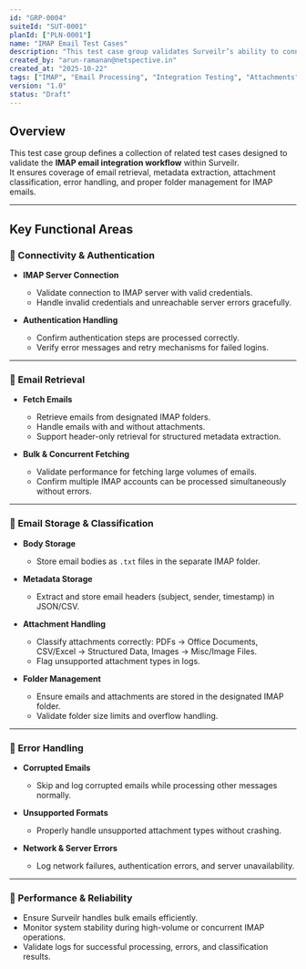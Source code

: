 ```yaml
---
id: "GRP-0004"
suiteId: "SUT-0001"
planId: ["PLN-0001"]
name: "IMAP Email Test Cases"
description: "This test case group validates Surveilr’s ability to connect to an IMAP server, retrieve emails, handle metadata, attachments, and classify content properly."
created_by: "arun-ramanan@netspective.in"
created_at: "2025-10-22"
tags: ["IMAP", "Email Processing", "Integration Testing", "Attachments"]
version: "1.0"
status: "Draft"
---
```


## Overview

This test case group defines a collection of related test cases designed to validate the **IMAP email integration workflow** within Surveilr.  
It ensures coverage of email retrieval, metadata extraction, attachment classification, error handling, and proper folder management for IMAP emails.

---

## Key Functional Areas

### 🔹 Connectivity & Authentication
- **IMAP Server Connection**  
  - Validate connection to IMAP server with valid credentials.  
  - Handle invalid credentials and unreachable server errors gracefully.  

- **Authentication Handling**  
  - Confirm authentication steps are processed correctly.  
  - Verify error messages and retry mechanisms for failed logins.

---

### 🔹 Email Retrieval
- **Fetch Emails**  
  - Retrieve emails from designated IMAP folders.  
  - Handle emails with and without attachments.  
  - Support header-only retrieval for structured metadata extraction.  

- **Bulk & Concurrent Fetching**  
  - Validate performance for fetching large volumes of emails.  
  - Confirm multiple IMAP accounts can be processed simultaneously without errors.

---

### 🔹 Email Storage & Classification
- **Body Storage**  
  - Store email bodies as `.txt` files in the separate IMAP folder.  

- **Metadata Storage**  
  - Extract and store email headers (subject, sender, timestamp) in JSON/CSV.  

- **Attachment Handling**  
  - Classify attachments correctly: PDFs → Office Documents, CSV/Excel → Structured Data, Images → Misc/Image Files.  
  - Flag unsupported attachment types in logs.  

- **Folder Management**  
  - Ensure emails and attachments are stored in the designated IMAP folder.  
  - Validate folder size limits and overflow handling.

---

### 🔹 Error Handling
- **Corrupted Emails**  
  - Skip and log corrupted emails while processing other messages normally.  

- **Unsupported Formats**  
  - Properly handle unsupported attachment types without crashing.  

- **Network & Server Errors**  
  - Log network failures, authentication errors, and server unavailability.

---

### 🔹 Performance & Reliability
- Ensure Surveilr handles bulk emails efficiently.  
- Monitor system stability during high-volume or concurrent IMAP operations.  
- Validate logs for successful processing, errors, and classification results.
